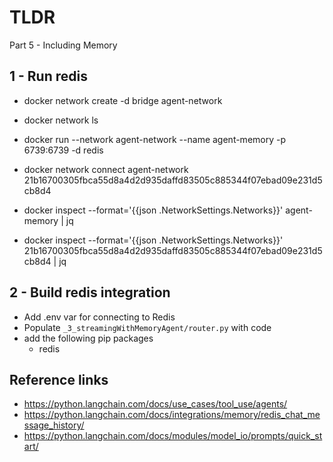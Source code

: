 # TLDR
Part 5 - Including Memory

## 1 - Run redis
- docker network create -d bridge agent-network
- docker network ls
- docker run --network agent-network --name agent-memory -p 6739:6739 -d redis
- docker network connect agent-network 21b16700305fbca55d8a4d2d935daffd83505c885344f07ebad09e231d5cb8d4 <!-- ie: the devcontainer -->

- docker inspect --format='{{json .NetworkSettings.Networks}}' agent-memory | jq
- docker inspect --format='{{json .NetworkSettings.Networks}}' 21b16700305fbca55d8a4d2d935daffd83505c885344f07ebad09e231d5cb8d4 | jq


## 2 - Build redis integration
- Add .env var for connecting to Redis
- Populate `_3_streamingWithMemoryAgent/router.py` with code
- add the following pip packages
    - redis

## Reference links
- https://python.langchain.com/docs/use_cases/tool_use/agents/
- https://python.langchain.com/docs/integrations/memory/redis_chat_message_history/
- https://python.langchain.com/docs/modules/model_io/prompts/quick_start/